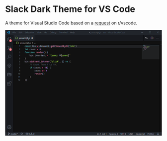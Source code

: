# Slack Dark Theme for VS Code

A theme for Visual Studio Code based on a [request][rvscode] on r/vscode.

![Screenshot][screenshot]

[rvscode]: https://www.reddit.com/r/vscode/comments/e72pwd
[screenshot]: https://raw.githubusercontent.com/alexesprit/vscode-slack-dark-theme/master/media/screenshot.png

